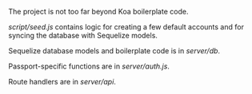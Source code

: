 The project is not too far beyond Koa boilerplate code.

*script/seed.js* contains logic for creating a few default accounts and for syncing the database with Sequelize models.

Sequelize database models and boilerplate code is in *server/db*.

Passport-specific functions are in *server/auth.js*.

Route handlers are in *server/api*.